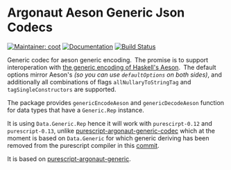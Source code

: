 # Argonaut Aeson Generic Json Codecs

[![Maintainer: coot](https://img.shields.io/badge/maintainer-coot-lightgrey.svg)](http://github.com/coot)
[![Documentation](https://pursuit.purescript.org/packages/purescript-argonaut-aeson-generic/badge)](https://pursuit.purescript.org/packages/purescript-argonaut-aeson-generic)
[![Build Status](https://travis-ci.org/coot/purescript-argonaut-aeson-generic.svg?branch=master)](https://travis-ci.org/coot/purescript-argonaut-aeson-generic)

Generic codec for aeson generic encoding. The promise is to support
interoperation with [the generic encoding of Haskell's Aeson]. The default
options mirror Aeson's _(so you can use `defaultOptions` on both sides)_, and
additionally all combinations of flags `allNullaryToStringTag` and
`tagSingleConstructors` are supported.

The package provides `genericEncodeAeson` and `genericDecodeAeson` function for
data types that have a `Generic.Rep` instance.

It is using `Data.Generic.Rep` hence it will work with `purescirpt-0.12` and `purescript-0.13`,
unlike
[purescript-argonaut-generic-codec](https://github.com/eskimor/purescript-argonaut-generic-codecs)
which at the moment is based on `Data.Generic` for which generic deriving has
been removed from the purescript compiler in this
[commit](https://github.com/purescript/purescript/commit/fe6a0981f83134c5fc2b5669c672dd8285b43c8b).

It is based on [purescript-argonaut-generic](https://github.com/purescript-contrib/purescript-argonaut-generic).

[the generic encoding of Haskell's Aeson]: https://hackage.haskell.org/package/aeson-1.5.4.1/docs/Data-Aeson.html#v:genericToJSON
